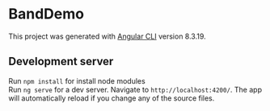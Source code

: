 # BandDemo

This project was generated with [Angular CLI](https://github.com/angular/angular-cli) version 8.3.19.

## Development server

Run `npm install` for install node modules   
Run `ng serve` for a dev server. Navigate to `http://localhost:4200/`. The app will automatically reload if you change any of the source files.

